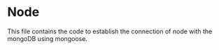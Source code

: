 # Node
This file contains the code to establish the connection of node with the mongoDB using mongoose.
